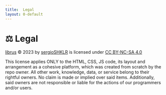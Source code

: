 ```yaml
---
title:  Legal
layout: 0-default
---
```


# <span class="emoji">⚖️</span> Legal

[librus](https://librus.app) © 2023 by [sergioSHKLR](https://github.com/sergioSHKLR) is licensed under [CC BY-NC-SA 4.0](http://creativecommons.org/licenses/by-nc-sa/4.0)

This license applies ONLY to the HTML, CSS, JS code, its layout and arrangement as a cohesive platform, which was created from scratch by the repo owner. All other work,
    knowledge, data, or service belong to their rightful owners. No claim is made or implied over said items. Additionally, said owners are not responsible or liable for the actions of our programmers and/or users.